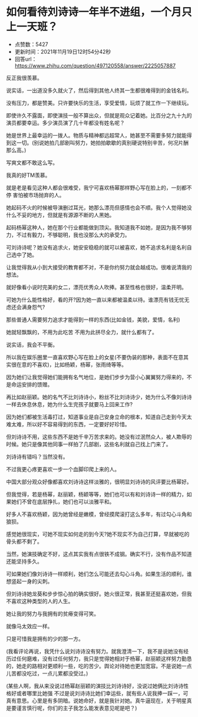# 如何看待刘诗诗⼀年半不进组，一个月只上一天班？
- 点赞数：5427
- 更新时间：2021年11月19日12时54分42秒
- 回答url：https://www.zhihu.com/question/497120558/answer/2225057887
<body>
 <p data-pid="OisR0ndU">反正我很羡慕。</p>
 <p data-pid="G5yHm52S">说实话，一出道没多久就火了，然后得到其他人终其一生都很难得到的金钱名利。</p>
 <p data-pid="MbutjU4y">没有压力，都是赞美。只许要快乐的生活，享受爱情，玩烦了就工作一下继续玩。</p>
 <p data-pid="80XaZDxI">即使许久不露面，即使演技一般不算出众，但就是观众记着她。比百分之九十九的演员都要幸运。多少演员演了几十年都没有姓名呢？</p>
 <p data-pid="a1e2scmR">她是世界上最幸运的一拨人。物质与精神都远超常人，她甚至不需要多努力就能得到这一切。(别说她拍几部剧叫努力，她拍拍歇歇的真别硬说特别辛苦，何况片酬那么高。)</p>
 <p data-pid="AcNMkb5B">写爽文都不敢这么写。</p>
 <p data-pid="3zAfhn1R">我真的好TM羡慕。</p>
 <p data-pid="IaBl5Kmu">就是老是看见这种人都会很难受，我宁可喜欢杨幂那样野心写在脸上的，一刻都不停 害怕被市场抛弃的人。</p>
 <p data-pid="FHD42Phy">她起码不火的时候被导演删过耳光，她那么漂亮但感情也会不顺。我个人觉得她没什么不妥的地方，但就是有源源不断的人黑她。</p>
 <p data-pid="rrJ6cMkL">起码杨幂这种人，她在那个行业都能做到顶尖。我知道我不如她，是因为我不够努力，不过有毅力，不够聪明，我也没那么大的承受力。</p>
 <p data-pid="zVwusCJU">可刘诗诗呢？她没有追求火，她安安稳稳的就可以被喜欢，她不追求名利是名利自己选中了她。</p>
 <p data-pid="NM4IfYmP">让我觉得我从小到大接受的教育都不对，不是你约努力就会越成功。很难说清我的想法。</p>
 <p data-pid="OY4oTncE">就好像看小说时完美的女二，漂亮优秀众人吹捧。甚至性格也很好，温柔开明。</p>
 <p data-pid="K7bFtWJf">可她为什么能性格好，看的开?因为她一直以来都被温柔以待。谁漂亮有钱无忧无虑还会满身怨气?</p>
 <p data-pid="d7DV5bG-">那些普通人需要努力追求才能得到一样的东西(比如金钱，美貌，爱情，名利)</p>
 <p data-pid="EjE1Pb5F">她就轻飘飘的，不用为此吃苦 不用为此拼尽全力，就什么都有了。</p>
 <p data-pid="hfollekX">说实话，我会不平衡。</p>
 <p data-pid="vJB818Te">所以我在娱乐圈里一直喜欢野心写在脸上的女星(不要伪装的那种，表面不在意其实很在意的不喜欢)，比如杨颖，杨幂，张雨绮等等。</p>
 <p data-pid="XJn1w1jn">因为她们让我觉得她们能拥有名气地位，是她们步步为营小心翼翼努力得来的，不是命运安排的馈赠。</p>
 <p data-pid="bVbePRoP">再比如赵丽颖。她的名气不比刘诗诗小，粉丝不比刘诗诗少，她为什么不像刘诗诗一样去休息休息，她为什么生完孩子就要马上回来工作?</p>
 <p data-pid="wvUHDM38">因为她们都被生活毒打过，知道事业是自己安身立命的根本，知道自己走到今天太难太难，所以好不容易得到的东西，一定要好好珍惜。</p>
 <p data-pid="d8jS3QvY">但刘诗诗不用，这些东西不是她千辛万苦求来的。她没有过泯然众人，被人欺辱的时候。她只是像其他同事一样拍了几部剧，这些名利就自己找上门来了。</p>
 <p data-pid="HiHeajpK">刘诗诗有错吗？当然没有。</p>
 <p data-pid="lId5-1E8">不过我更心疼更喜欢一步一个血脚印爬上来的人。</p>
 <p data-pid="HE6UGZDA">中国大部分观众好像都喜欢刘诗诗这样淡雅的，很明显刘诗诗的风评要比杨幂好。</p>
 <p data-pid="sduc2kM3">但我觉得，若是杨幂，赵丽颖，杨颖等等，她们也可以有和刘诗诗一样的精力，如果她们不曾在底层挣扎，她们也可以淡雅平和。</p>
 <p data-pid="T29iA0sR">好多人不喜欢杨颖，因为她曾经是嫩模，曾经摸爬滚打这么多年，有过勾心斗角和狼狈。</p>
 <p data-pid="dX3AZf7e">感觉她很现实，可她不现实如何走的到今天?她不现实不为自己打算，早就被吃的骨头都不剩了。</p>
 <p data-pid="16wzFlja">当然，她演技确定不好，这点其实我有点很铁不成钢。确实不行，没有作品不知道还能坚持多久。</p>
 <p data-pid="2Bkj7vB7">可如果她们像刘诗诗一样顺利，她们怎么可能还去勾心斗角。如果生活的顺利，谁想竖起一身的尖刺。</p>
 <p data-pid="5psFsR36">但刘诗诗她龙葵和步步惊心拍的确实很好。她火很正常，我甚至还挺喜欢她，但我不喜欢这种类型的人的人生。</p>
 <p data-pid="VWwwX-5_">她让我的努力与我拥有的贫瘠变得可笑。</p>
 <p data-pid="MUaaG6Ad">就像马太效应一样。</p>
 <p data-pid="tL7r78Fv">只是可惜我是拥有的少的那一方。</p>
 <p data-pid="Y42DET55">(我看评论再说，我凭什么说刘诗诗没有努力。就我澄清一下，我不是说她没有经历过任何磨难，没有过任何努力，我只是觉得她相对于杨幂，赵丽颖这样努力勤恳的，她走的路相对更顺利一些，吃的苦少。舆论对待她也更加宽容。不是说她一点儿苦都没吃过，一点儿累都没受过。)</p>
 <p data-pid="7hFsHxzu">(某些人啊，我从来没说过杨幂赵丽颖的演技比刘诗诗好，没说过她俩比刘诗诗性格好或者哪里比她强 不过是说刘诗诗比她们幸运些，就有些人说我捧一踩一，可真有意思。心里是有多阴暗。说她命好，就是我针对她。真牛逼现在，关于明星真是要谨言慎行呢，你们的主子我怎么能发表意见呢是吧？)</p>
</body>